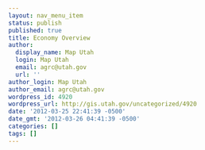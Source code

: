 ```yaml
---
layout: nav_menu_item
status: publish
published: true
title: Economy Overview
author:
  display_name: Map Utah
  login: Map Utah
  email: agrc@utah.gov
  url: ''
author_login: Map Utah
author_email: agrc@utah.gov
wordpress_id: 4920
wordpress_url: http://gis.utah.gov/uncategorized/4920
date: '2012-03-25 22:41:39 -0500'
date_gmt: '2012-03-26 04:41:39 -0500'
categories: []
tags: []
---
```


